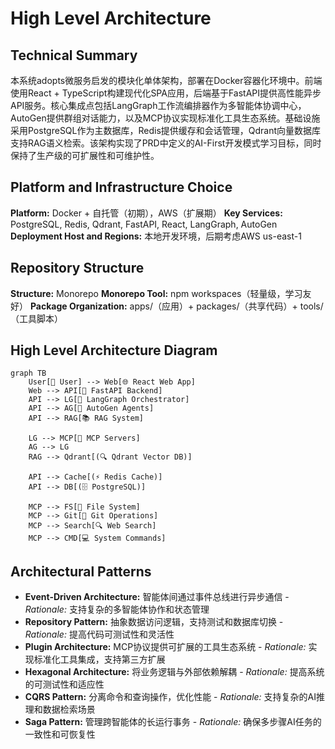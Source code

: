# High Level Architecture

## Technical Summary

本系统adopts微服务启发的模块化单体架构，部署在Docker容器化环境中。前端使用React + TypeScript构建现代化SPA应用，后端基于FastAPI提供高性能异步API服务。核心集成点包括LangGraph工作流编排器作为多智能体协调中心，AutoGen提供群组对话能力，以及MCP协议实现标准化工具生态系统。基础设施采用PostgreSQL作为主数据库，Redis提供缓存和会话管理，Qdrant向量数据库支持RAG语义检索。该架构实现了PRD中定义的AI-First开发模式学习目标，同时保持了生产级的可扩展性和可维护性。

## Platform and Infrastructure Choice

**Platform:** Docker + 自托管（初期），AWS（扩展期）
**Key Services:** PostgreSQL, Redis, Qdrant, FastAPI, React, LangGraph, AutoGen
**Deployment Host and Regions:** 本地开发环境，后期考虑AWS us-east-1

## Repository Structure

**Structure:** Monorepo
**Monorepo Tool:** npm workspaces（轻量级，学习友好）
**Package Organization:** apps/（应用）+ packages/（共享代码）+ tools/（工具脚本）

## High Level Architecture Diagram

```mermaid
graph TB
    User[👤 User] --> Web[🌐 React Web App]
    Web --> API[🚀 FastAPI Backend]
    API --> LG[🧠 LangGraph Orchestrator]
    API --> AG[👥 AutoGen Agents]
    API --> RAG[📚 RAG System]
    
    LG --> MCP[🔧 MCP Servers]
    AG --> LG
    RAG --> Qdrant[(🔍 Qdrant Vector DB)]
    
    API --> Cache[(⚡ Redis Cache)]
    API --> DB[(🗄️ PostgreSQL)]
    
    MCP --> FS[📁 File System]
    MCP --> Git[🔄 Git Operations]
    MCP --> Search[🔍 Web Search]
    MCP --> CMD[💻 System Commands]
```

## Architectural Patterns

- **Event-Driven Architecture:** 智能体间通过事件总线进行异步通信 - _Rationale:_ 支持复杂的多智能体协作和状态管理
- **Repository Pattern:** 抽象数据访问逻辑，支持测试和数据库切换 - _Rationale:_ 提高代码可测试性和灵活性
- **Plugin Architecture:** MCP协议提供可扩展的工具生态系统 - _Rationale:_ 实现标准化工具集成，支持第三方扩展
- **Hexagonal Architecture:** 将业务逻辑与外部依赖解耦 - _Rationale:_ 提高系统的可测试性和适应性
- **CQRS Pattern:** 分离命令和查询操作，优化性能 - _Rationale:_ 支持复杂的AI推理和数据检索场景
- **Saga Pattern:** 管理跨智能体的长运行事务 - _Rationale:_ 确保多步骤AI任务的一致性和可恢复性
